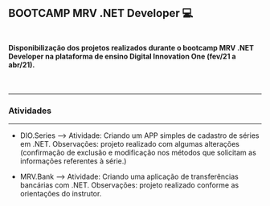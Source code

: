 ## BOOTCAMP MRV .NET Developer :computer:

#

#### Disponibilização dos projetos realizados durante o bootcamp MRV .NET Developer na plataforma de ensino Digital Innovation One (fev/21 a abr/21).

&nbsp;
_________________________________________________________________
### **Atividades**
-----------------------------------------------------------------
* DIO.Series --> Atividade: Criando um APP simples de cadastro de séries em .NET.
  Observações: projeto realizado com algumas alterações (confirmação de exclusão e modificação nos métodos que solicitam as informações referentes à série.)

* MRV.Bank --> Atividade: Criando uma aplicação de transferências bancárias com .NET.
  Observações: projeto realizado conforme as orientações do instrutor.

&nbsp;

#
